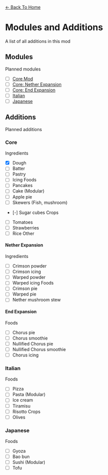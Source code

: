 [<- Back To Home](https://github.com/OrenjiAo64/Food-Redux)
# Modules and Additions
A list of all additions in this mod

## Modules
Planned modules

- [ ] [Core Mod](#core)
- [ ] [Core: Nether Expansion](#nether-expansion)
- [ ] [Core: End Expansion](#end-expansion)
- [ ] [Italian](#italian)
- [ ] [Japanese](#japanese)

## Additions
Planned additions

### Core

Ingredients
- [x] Dough
- [ ] Batter
- [ ] Pastry
- [ ] Icing
Foods
- [ ] Pancakes
- [ ] Cake (Modular)
- [ ] Apple pie
- [ ] Skewers (Fish, mushroom)
- [-] Sugar cubes
Crops
- [ ] Tomatoes
- [ ] Strawberries
- [ ] Rice
Other

#### Nether Expansion

Ingredients
- [ ] Crimson powder
- [ ] Crimson icing
- [ ] Warped powder
- [ ] Warped icing
Foods
- [ ] Crimson pie
- [ ] Warped pie
- [ ] Nether mushroom stew

#### End Expansion

Foods
- [ ] Chorus pie
- [ ] Chorus smoothie
- [ ] Nullified Chorus pie
- [ ] Nullified Chorus smoothie
- [ ] Chorus icing

### Italian

Foods
- [ ] Pizza
- [ ] Pasta (Modular)
- [ ] Ice cream
- [ ] Tiramisu
- [ ] Risotto
Crops
- [ ] Olives

### Japanese

Foods
- [ ] Gyoza
- [ ] Bao bun
- [ ] Sushi (Modular)
- [ ] Tofu
